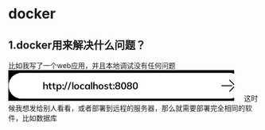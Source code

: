 # docker

## 1.docker用来解决什么问题？
比如我写了一个web应用，并且本地调试没有任何问题
![web网站](assets\web应用.png)
&nbsp;&nbsp;&nbsp;&nbsp;这时候我想发给别人看看，或者部署到远程的服务器，那么就需要部署完全相同的软件，比如数据库